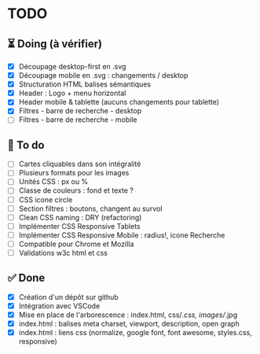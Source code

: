 # TODO
## ⏳ Doing (à vérifier)
- [x] Découpage desktop-first en .svg
- [x] Découpage mobile en .svg : changements / desktop
- [x] Structuration HTML balises sémantiques
- [x] Header : Logo + menu horizontal
- [x] Header mobile & tablette (aucuns changements pour tablette)
- [x] Filtres - barre de recherche - desktop
- [ ] Filtres - barre de recherche - mobile
## 🎯 To do
- [ ] Cartes cliquables dans son intégralité
- [ ] Plusieurs formats pour les images
- [ ] Unités CSS : px ou %
- [ ] Classe de couleurs : fond et texte ?
- [ ] CSS icone circle
- [ ] Section filtres : boutons, changent au survol
- [ ] Clean CSS naming : DRY (refactoring)
- [ ] Implémenter CSS Responsive Tablets 
- [ ] Implémenter CSS Responsive Mobile : radius!, icone Recherche
- [ ] Compatible pour Chrome et Mozilla
- [ ] Validations w3c html et css
## ✅ Done
- [x] Création d'un dépôt sur github
- [x] Intégration avec VSCode
- [x] Mise en place de l'arborescence  : index.html, css/*.css, images/*.jpg
- [x] index.html : balises meta charset, viewport, description, open graph
- [x] index.html : liens css (normalize, google font, font awesome, styles.css, responsive)
